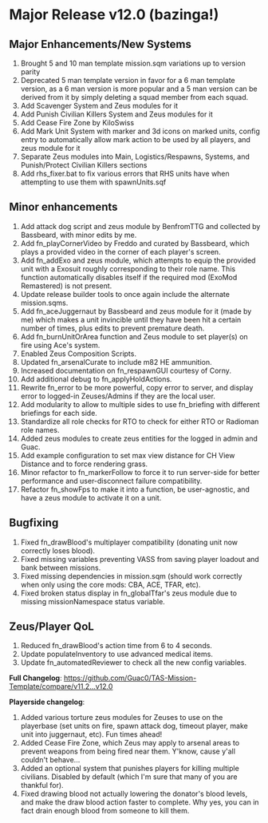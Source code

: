 # Major Release v12.0 (bazinga!)

## Major Enhancements/New Systems
1. Brought 5 and 10 man template mission.sqm variations up to version parity
2. Deprecated 5 man template version in favor for a 6 man template version, as a 6 man version is more popular and a 5 man version can be derived from it by simply deleting a squad member from each squad.
3. Add Scavenger System and Zeus modules for it
4. Add Punish Civilian Killers System and Zeus modules for it
5. Add Cease Fire Zone by KiloSwiss
6. Add Mark Unit System with marker and 3d icons on marked units, config entry to automatically allow mark action to be used by all players, and zeus module for it
7. Separate Zeus modules into Main, Logistics/Respawns, Systems, and Punish/Protect Civilian Killers sections
8. Add rhs_fixer.bat to fix various errors that RHS units have when attempting to use them with spawnUnits.sqf
## Minor enhancements
1. Add attack dog script and zeus module by BenfromTTG and collected by Bassbeard, with minor edits by me.
2. Add fn_playCornerVideo by Freddo and curated by Bassbeard, which plays a provided video in the corner of each player's screen.
3. Add fn_addExo and zeus module, which attempts to equip the provided unit with a Exosuit roughly corresponding to their role name. This function automatically disables itself if the required mod (ExoMod Remastered) is not present.
4. Update release builder tools to once again include the alternate mission.sqms.
5. Add fn_aceJuggernaut by Bassbeard and zeus module for it (made by me) which makes a unit invincible until they have been hit a certain number of times, plus edits to prevent premature death.
6. Add fn_burnUnitOrArea function and Zeus module to set player(s) on fire using Ace's system.
7. Enabled Zeus Composition Scripts.
8. Updated fn_arsenalCurate to include m82 HE ammunition.
9. Increased documentation on fn_respawnGUI courtesy of Corny.
10. Add additional debug to fn_applyHoldActions.
11. Rewrite fn_error to be more powerful, copy error to server, and display error to logged-in Zeuses/Admins if they are the local user.
12. Add modularity to allow to multiple sides to use fn_briefing with different briefings for each side.
13. Standardize all role checks for RTO to check for either RTO or Radioman role names.
14. Added zeus modules to create zeus entities for the logged in admin and Guac.
15. Add example configuration to set max view distance for CH View Distance and to force rendering grass.
16. Minor refactor to fn_markerFollow to force it to run server-side for better performance and user-disconnect failure compatibility.
17. Refactor fn_showFps to make it into a function, be user-agnostic, and have a zeus module to activate it on a unit.
## Bugfixing
1. Fixed fn_drawBlood's multiplayer compatibility (donating unit now correctly loses blood).
2. Fixed missing variables preventing VASS from saving player loadout and bank between missions.
3. Fixed missing dependencies in mission.sqm (should work correctly when only using the core mods: CBA, ACE, TFAR, etc).
4. Fixed broken status display in fn_globalTfar's zeus module due to missing missionNamespace status variable.
## Zeus/Player QoL
1. Reduced fn_drawBlood's action time from 6 to 4 seconds.
2. Update populateInventory to use advanced medical items.
3. Update fn_automatedReviewer to check all the new config variables.

**Full Changelog**: https://github.com/Guac0/TAS-Mission-Template/compare/v11.2...v12.0

**Playerside changelog**:
1. Added various torture zeus modules for Zeuses to use on the playerbase (set units on fire, spawn attack dog, timeout player, make unit into juggernaut, etc). Fun times ahead!
2. Added Cease Fire Zone, which Zeus may apply to arsenal areas to prevent weapons from being fired near them. Y'know, cause y'all couldn't behave...
3. Added an optional system that punishes players for killing multiple civilians. Disabled by default (which I'm sure that many of you are thankful for).
4. Fixed drawing blood not actually lowering the donator's blood levels, and make the draw blood action faster to complete. Why yes, you can in fact drain enough blood from someone to kill them.